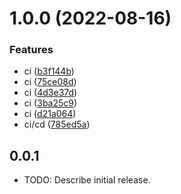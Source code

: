 # 1.0.0 (2022-08-16)


### Features

* ci ([b3f144b](https://github.com/ziliangyu/flutter-sdk-test/commit/b3f144bcb1303a5ed8c317b7892511054ab85f1a))
* ci ([75ce08d](https://github.com/ziliangyu/flutter-sdk-test/commit/75ce08de963fde058c3e8836efd6f86fdad374d2))
* ci ([4d3e37d](https://github.com/ziliangyu/flutter-sdk-test/commit/4d3e37d53e086b77519677b8057f822a311aa10b))
* ci ([3ba25c9](https://github.com/ziliangyu/flutter-sdk-test/commit/3ba25c912b93ecac4686258e5ec94e9bfe0a9acf))
* ci ([d21a064](https://github.com/ziliangyu/flutter-sdk-test/commit/d21a064acba82f72f802f6c6561792cd29110c70))
* ci/cd ([785ed5a](https://github.com/ziliangyu/flutter-sdk-test/commit/785ed5a81bd18e636579131295062218b23ee26a))

## 0.0.1

* TODO: Describe initial release.
